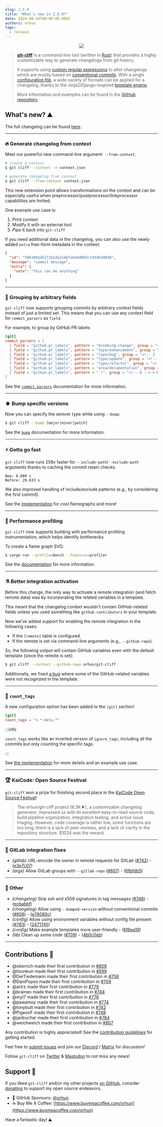 ```yaml
---
slug: 2.5.0
title: "What's new in 2.5.0?"
date: 2024-08-24T00:00:00.000Z
authors: orhun
tags:
  - release
---
```


<center>

  <a href="https://github.com/orhun/git-cliff">
    <img src="/img/git-cliff-anim.gif" />
  </a>

</center>

> [**git-cliff**](https://github.com/orhun/git-cliff) is a command-line tool (written in [Rust](https://www.rust-lang.org/)) that provides a highly customizable way to generate changelogs from git history.
>
> It supports using [custom regular expressions](/docs/configuration/git#commit_parsers) to alter changelogs which are mostly based on [conventional commits](/docs/configuration/git#conventional_commits). With a single [configuration file](/docs/configuration), a wide variety of formats can be applied for a changelog, thanks to the Jinja2/Django-inspired [template engine](/docs/category/templating).
>
> More information and examples can be found in the [GitHub repository](https://github.com/orhun/git-cliff).

## What's new? ⛰️

The full changelog can be found [here](https://github.com/orhun/git-cliff/blob/main/CHANGELOG.md).

---

### 🔥 Generate changelog from context

Meet our powerful new command-line argument: `--from-context`.

```bash
# create a context
$ git cliff --context -o context.json

# generate changelog from context
$ git cliff --from-context context.json
```

This new extension point allows transformations on the context and can be especially useful when preprocessor/postprocessor/linkprocessor capabilities are limited.

One example use case is:

1. Print context
2. Modify it with an external tool
3. _Pipe_ it back into `git-cliff`

If you need additional data in the changelog, you can also use the newly added `extra` free-form metadata in the context:

```json
{
  "id": "5061081d6272b1da2146fab49d803c193db309d9",
  "message": "commit message",
  "extra": {
    "note": "this can be anything"
  }
}
```

---

### 🧩 Grouping by arbitrary fields

`git-cliff` now supports grouping commits by arbitrary context fields instead of just a limited set. This means that you can use any context field for `commit_parsers` as `field`.

For example, to group by GitHub PR labels:

```toml
[git]
commit_parsers = [
  { field = "github.pr_labels", pattern = "breaking-change", group = "<!-- 0 --> 🏗️ Breaking changes" },
  { field = "github.pr_labels", pattern = "type/enhancement", group = "<!-- 1 --> 🚀 Features" },
  { field = "github.pr_labels", pattern = "type/bug", group = "<!-- 2 --> 🐛 Fixes" },
  { field = "github.pr_labels", pattern = "type/update", group = "<!-- 3 --> 🧪 Dependencies" },
  { field = "github.pr_labels", pattern = "type/refactor", group = "<!-- 4 --> 🏭 Refactor" },
  { field = "github.pr_labels", pattern = "area/documentation", group = "<!-- 5 --> 📝 Documentation" },
  { field = "github.pr_labels", pattern = ".*", group = "<!-- 6 --> 🌀 Miscellaneous" },
]
```

See the [`commit_parsers`](https://git-cliff.org/docs/configuration/git#commit_parsers) documentation for more information.

---

### ⬆️ Bump specific versions

Now you can specify the semver type while using `--bump`:

```bash
$ git cliff --bump [major|minor|patch]
```

See the [`bump`](https://git-cliff.org/docs/usage/bump-version) documentation for more information.

---

### ⚡ Gotta go fast

`git-cliff` now runs 258x faster for `--include-path`/`--exclude-path` arguments thanks to caching the commit retain checks.

```
Now: 0.080 s
Before: 20.633 s
```

We also improved handling of include/exclude patterns (e.g., by considering the first commit).

See the [implementation](https://github.com/orhun/git-cliff/pull/772) for _cool_ flamegraphs and more!

---

### 💯 Performance profiling

`git-cliff` now supports building with performance profiling instrumentation, which helps identify bottlenecks.

To create a flame graph SVG:

```bash
$ cargo run --profile=bench --features=profiler
```

See the [documentation](https://git-cliff.org/docs/development/profiling) for more information.

---

### ⚗️ Better integration activation

Before this change, the only way to activate a remote integration (and fetch remote data) was by incorporating the related variables in a template.

This meant that the changelog context wouldn't contain GitHub-related fields unless you used something like `github.contributors` in your template.

Now we’ve added support for enabling the remote integration in the following cases:

- If the `[remote]` table is configured.
- If the remote is set via command-line arguments (e.g., `--github-repo`).

So, the following output will contain GitHub variables even with the default template (since the remote is set):

```sh
$ git cliff --context --github-repo orhun/git-cliff
```

Additionally, we fixed [a bug](https://github.com/orhun/git-cliff/issues/812) where some of the GitHub-related variables were not recognized in the template.

---

### 🔢 `count_tags`

A new configuration option has been added to the `[git]` section!

```toml
[git]
count_tags = "v.*-beta.*"
```

:::info

`count_tags` works like an inverted version of `ignore_tags`, including all the commits but only counting the specific tags.

:::

See [the implementation](https://github.com/orhun/git-cliff/pull/599) for more details and an example use case.

---

### 🏆 KaiCode: Open Source Festival

`git-cliff` won a prize for finishing second place in the [KaiCode Open Source Festival](https://www.kaicode.org/2024.html)!

> The orhun/git-cliff project (8.3K★), a customizable changelog generator, impressed us with its excellent easy-to-read source code, build pipeline organization, integration testing, and active issue triaging. However, code coverage is rather low, some functions are too long, there is a lack of peer reviews, and a lack of clarity in the repository structure. $1024 was the reward.

---

### 🦊 GitLab integration fixes

- _(gitlab)_ URL-encode the owner in remote requests for GitLab ([#742](https://github.com/orhun/git-cliff/issues/742)) - ([e3e7c07](https://github.com/orhun/git-cliff/commit/e3e7c0794082e418a78f99e7d9c09161f4d14d5f))
- _(args)_ Allow GitLab groups with `--gitlab-repo` ([#807](https://github.com/orhun/git-cliff/issues/807)) - ([6fbfdb5](https://github.com/orhun/git-cliff/commit/6fbfdb5963ad7d39a389001b660df5bf7f38dd37))

---

### 🧰 Other

- _(changelog)_ Skip ssh and x509 signatures in tag messages ([#748](https://github.com/orhun/git-cliff/issues/748)) - ([ecbabbf](https://github.com/orhun/git-cliff/commit/ecbabbfb39b986e8445d2feb3189bab4307fd854))
- _(changelog)_ Allow using `--bumped-version` without conventional commits ([#806](https://github.com/orhun/git-cliff/issues/806)) - ([e74080c](https://github.com/orhun/git-cliff/commit/e74080cec4283a45f0f81b1b656af466ae4bd693))
- _(config)_ Allow using environment variables without config file present ([#783](https://github.com/orhun/git-cliff/issues/783)) - ([2471745](https://github.com/orhun/git-cliff/commit/2471745e110955be49310afe11e24719ab79b658))
- _(config)_ Make example templates more user-friendly - ([6f8ea19](https://github.com/orhun/git-cliff/commit/6f8ea19baafea2718a00a046b74f0cbbfacc8d46))
- _(lib)_ Clean up some code ([#709](https://github.com/orhun/git-cliff/issues/709)) - ([4b0c0eb](https://github.com/orhun/git-cliff/commit/4b0c0eb09abf1264b5cc92bf40f75c8e05e17da6))

---

## Contributions 👥

- @oberrich made their first contribution in [#809](https://github.com/orhun/git-cliff/pull/809)
- @tisonkun made their first contribution in [#599](https://github.com/orhun/git-cliff/pull/599)
- @DerTiedemann made their first contribution in [#758](https://github.com/orhun/git-cliff/pull/758)
- @DaniPopes made their first contribution in [#709](https://github.com/orhun/git-cliff/pull/709)
- @artrz made their first contribution in [#779](https://github.com/orhun/git-cliff/pull/779)
- @braineo made their first contribution in [#744](https://github.com/orhun/git-cliff/pull/744)
- @myl7 made their first contribution in [#776](https://github.com/orhun/git-cliff/pull/776)
- @pawamoy made their first contribution in [#774](https://github.com/orhun/git-cliff/pull/774)
- @tonybutt made their first contribution in [#742](https://github.com/orhun/git-cliff/pull/742)
- @PigeonF made their first contribution in [#748](https://github.com/orhun/git-cliff/pull/748)
- @janbuchar made their first contribution in [#784](https://github.com/orhun/git-cliff/pull/784)
- @weichweich made their first contribution in [#807](https://github.com/orhun/git-cliff/pull/807)

Any contribution is highly appreciated! See the [contribution guidelines](https://github.com/orhun/git-cliff/blob/main/CONTRIBUTING.md) for getting started.

Feel free to [submit issues](https://github.com/orhun/git-cliff/issues/new/choose) and join our [Discord](https://discord.gg/W3mAwMDWH4) / [Matrix](https://matrix.to/#/#git-cliff:matrix.org) for discussion!

Follow `git-cliff` on [Twitter](https://twitter.com/git_cliff) & [Mastodon](https://fosstodon.org/@git_cliff) to not miss any news!

## Support 🌟

If you liked `git-cliff` and/or my other projects [on GitHub](https://github.com/orhun), consider [donating](https://donate.orhun.dev) to support my open source endeavors.

- 💖 GitHub Sponsors: [@orhun](https://github.com/sponsors/orhun)
- ☕ Buy Me A Coffee: [https://www.buymeacoffee.com/orhun](https://www.buymeacoffee.com/orhun)

Have a fantastic day! ⛰️
